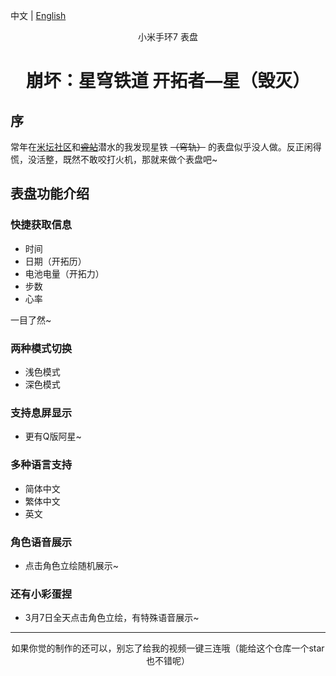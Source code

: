 中文 | [English](https://github.com/bbComputerdd/trailblazerDS-watchface/blob/main/README.en.md)

<center>小米手环7 表盘</center>

# <center>崩坏：星穹铁道 开拓者—星（毁灭）</center>

## 序

常年在[米坛社区](https://www.bandbbs.cn)和[~~睿站~~](https://www.bilibili.com)潜水的我发现星铁 ~~（穹轨）~~ 的表盘似乎没人做。反正闲得慌，没活整，既然不敢咬打火机，那就来做个表盘吧~

## 表盘功能介绍

### 快捷获取信息

* 时间
* 日期（开拓历）
* 电池电量（开拓力）
* 步数
* 心率

一目了然~

### 两种模式切换

* 浅色模式
* 深色模式

### 支持息屏显示

* 更有Q版阿星~

### 多种语言支持

* 简体中文
* 繁体中文
* 英文

### 角色语音展示

* 点击角色立绘随机展示~

### 还有小彩蛋捏

* 3月7日全天点击角色立绘，有特殊语音展示~

---

<center>如果你觉的制作的还可以，别忘了给我的视频一键三连哦（能给这个仓库一个star也不错呢）</center>
